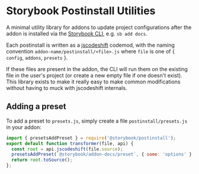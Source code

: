 # Storybook Postinstall Utilities

A minimal utility library for addons to update project configurations after the addon is installed via the [Storybook CLI](https://github.com/storybookjs/storybook/tree/main/lib/cli), e.g. `sb add docs`.

Each postinstall is written as a [jscodeshift](https://github.com/facebook/jscodeshift) codemod, with the naming convention `addon-name/postinstall/<file>.js` where `file` is one of { `config`, `addons`, `presets` }.

If these files are present in the addon, the CLI will run them on the existing file in the user's project (or create a new empty file if one doesn't exist). This library exists to make it really easy to make common modifications without having to muck with jscodeshift internals.

## Adding a preset

To add a preset to `presets.js`, simply create a file `postinstall/presets.js` in your addon:

```js
import { presetsAddPreset } = require('@storybook/postinstall');
export default function transformer(file, api) {
  const root = api.jscodeshift(file.source);
  presetsAddPreset(`@storybook/addon-docs/preset`, { some: 'options' }, { root, api });
  return root.toSource();
};
```
